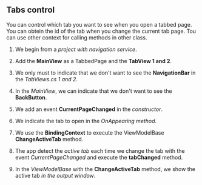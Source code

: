 ## Tabs control

You can control which tab you want to see when you open a tabbed page.
You can obtein the id of the tab when you change the current tab page.
Tou can use other context for calling methods in other class.

1. We begin from a *project with navigation service*.

2. Add the __MainView__ as a TabbedPage and the __TabView 1 and 2__.

3. We only must to indicate that we don't want to see the __NavigationBar__ in the *TabViews.cs 1 and 2*.

3. In the *MainView*, we can indicate that we don't want to see the __BackButton__.

4. We add an event __CurrentPageChanged__ in the *constructor*.

5. We indicate the tab to open in the *OnAppearing method*.

6. We use the __BindingContext__ to execute the ViewModelBase __ChangeActiveTab__ method.

7. The app detect the *active tab* each time we change the tab with the event *CurrentPageChanged* and execute the __tabChanged__ method.

8. In the *ViewModelBase* with the __ChangeActiveTab__ method, we show the active tab *in the output window*.